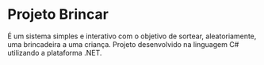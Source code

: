 # Projeto Brincar

 É um sistema simples e interativo com o objetivo de sortear, aleatoriamente, uma brincadeira a uma criança. Projeto desenvolvido na linguagem C# utilizando a plataforma .NET. 


